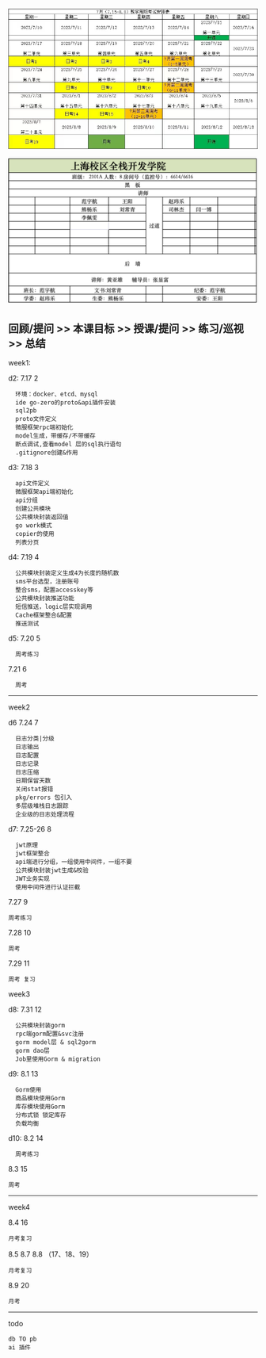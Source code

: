![img.png](img.png)

![img_1.png](img_1.png)

回顾/提问 >>
本课目标 >>
授课/提问 >>
练习/巡视 >>
总结 
---

week1:

d2: 7.17  2
```
  环境：docker、etcd、mysql
  ide go-zero的proto&api插件安装
  sql2pb
  proto文件定义
  微服框架rpc端初始化
  model生成，带缓存/不带缓存
  断点调试,查看model 层的sql执行语句
  .gitignore创建&作用
```

d3: 7.18  3
```
  api文件定义
  微服框架api端初始化
  api分组
  创建公共模块
  公共模块封装返回值
  go work模式
  copier的使用
  列表分页
```

d4: 7.19 4
```
  公共模块封装定义生成4为长度的随机数
  sms平台选型，注册账号
  整合sms，配置accesskey等
  公共模块封装推送功能
  短信推送，logic层实现调用
  Cache框架整合&配置
  推送测试
```

d5: 7.20 5
```
  周考练习
```

7.21 6
```
  周考
```

-----------------------
week2  

d6  7.24 7
```
  日志分类|分级
  日志输出
  日志配置
  日志记录
  日志压缩
  日期保留天数
  关闭stat报错
  pkg/errors 包引入
  多层级堆栈日志跟踪
  企业级的日志处理流程
```

d7:  7.25-26 8
```
  jwt原理
  jwt框架整合
  api端进行分组，一组使用中间件，一组不要
  公共模块封装jwt生成&校验
  JWT业务实现
  使用中间件进行认证拦截
```

7.27 9
```
周考练习
```
7.28 10
```
周考
```
7.29 11
```
周考 复习
```

week3

d8:  7.31 12
```
  公共模块封装gorm
  rpc端gorm配置&svc注册
  gorm model层 & sql2gorm
  gorm dao层
  Job里使用Gorm & migration
```

d9: 8.1 13
```
  Gorm使用
  商品模块使用Gorm
  库存模块使用Gorm
  分布式锁 锁定库存
  负载均衡
```

d10: 8.2 14
```
  周考练习
```

8.3 15
```
周考
```

-----------------------
week4

8.4 16
```
月考复习

```

8.5 8.7 8.8  （17、18、19）
```
月考复习
```

8.9 20
```
月考
```

-----------------------
todo
```
db TO pb
ai 插件
```

  